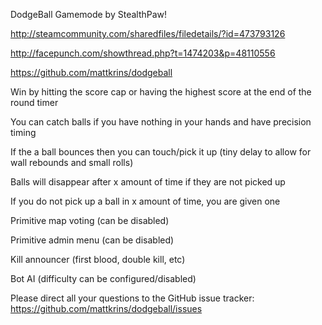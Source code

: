 DodgeBall Gamemode by StealthPaw! 

http://steamcommunity.com/sharedfiles/filedetails/?id=473793126

http://facepunch.com/showthread.php?t=1474203&p=48110556

https://github.com/mattkrins/dodgeball

Win by hitting the score cap or having the highest score at the end of the round timer

You can catch balls if you have nothing in your hands and have precision timing 

If the a ball bounces then you can touch/pick it up (tiny delay to allow for wall rebounds and small rolls) 

Balls will disappear after x amount of time if they are not picked up 

If you do not pick up a ball in x amount of time, you are given one 

Primitive map voting (can be disabled) 

Primitive admin menu (can be disabled) 

Kill announcer (first blood, double kill, etc) 

Bot AI (difficulty can be configured/disabled) 

Please direct all your questions to the GitHub issue tracker: 
https://github.com/mattkrins/dodgeball/issues
